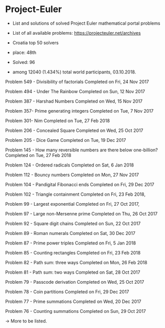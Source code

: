 # Project-Euler
- List and solutions of solved Project Euler mathematical portal problems
- List of all available problems: https://projecteuler.net/archives

- Croatia top 50 solvers
- place: 48th
- Solved: 96
- among 12040 (1.434%) total world participants, 03.10.2018.


Problem 549 - Divisibility of factorials
Completed on Fri, 24 Nov 2017

Problem 494 - Under The Rainbow
Completed on Sun, 12 Nov 2017

Problem 387 - Harshad Numbers
Completed on Wed, 15 Nov 2017

Problem 357- Prime generating integers
Completed on Tue, 7 Nov 2017

Problem 301- Nim
Completed on Tue, 27 Feb 2018

Problem 206 - Concealed Square
Completed on Wed, 25 Oct 2017

Problem 205 - Dice Game
Completed on Tue, 19 Dec 2017
 
Problem 145 - How many reversible numbers are there below one-billion?
Completed on Tue, 27 Feb 2018

Problem 124 - Ordered radicals
Completed on Sat, 6 Jan 2018

Problem 112 - Bouncy numbers
Completed on Mon, 27 Nov 2017

Problem 104 - Pandigital Fibonacci ends
Completed on Fri, 29 Dec 2017

Problem 102 - Triangle containment
Completed on Fri, 23 Feb 2018,

Problem 99 - Largest exponential
Completed on Fri, 27 Oct 2017,

Problem 97 - Large non-Mersenne prime
Completed on Thu, 26 Oct 2017

Problem 92 - Square digit chains
Completed on Sun, 22 Oct 2017

Problem 89 - Roman numerals
Completed on Sat, 30 Dec 2017

Problem 87 - Prime power triples
Completed on Fri, 5 Jan 2018

Problem 85 - Counting rectangles
Completed on Fri, 23 Feb 2018

Problem 82 - Path sum: three ways
Completed on Mon, 26 Feb 2018

Problem 81 - Path sum: two ways
Completed on Sat, 28 Oct 2017

Problem 79 - Passcode derivation
Completed on Wed, 25 Oct 2017

Problem 78 - Coin partitions
Completed on Fri, 29 Dec 2017

Problem 77 - Prime summations
Completed on Wed, 20 Dec 2017

Problem 76 - Counting summations
Completed on Sun, 29 Oct 2017

-> More to be listed.


